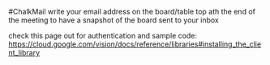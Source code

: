 #ChalkMail
write your email address on the board/table top ath the end of the meeting to have a snapshot of the board sent to your inbox

check this page out for authentication and sample code:
https://cloud.google.com/vision/docs/reference/libraries#installing_the_client_library